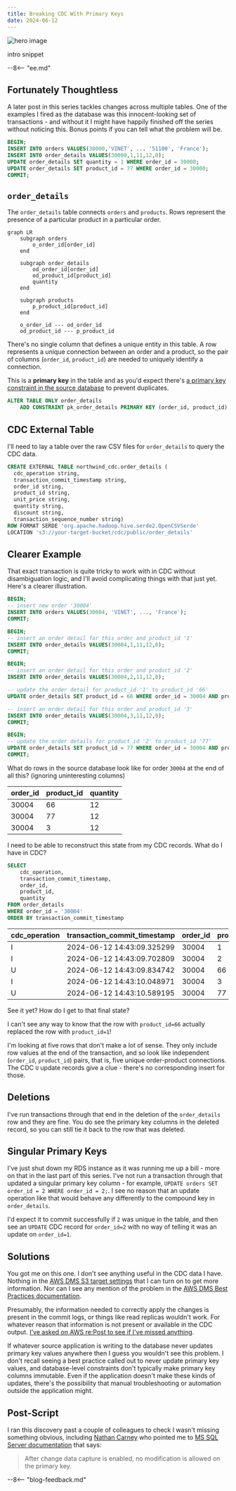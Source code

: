 ```yaml
---
title: Breaking CDC With Primary Keys
date: 2024-06-12
---
```


![hero image](./assets/hero.webp)

intro snippet

--8<-- "ee.md"

<!-- more -->

## Fortunately Thoughtless

A later post in this series tackles changes across multiple tables. One of the examples I fired as the database was this innocent-looking set of transactions - and without it I might have happily finished off the series without noticing this. Bonus points if you can tell what the problem will be.

```sql title="Just another transaction..."
BEGIN;
INSERT INTO orders VALUES(30000,'VINET', ... '51100', 'France');
INSERT INTO order_details VALUES(30000,1,11,12,0);
UPDATE order_details SET quantity = 1 WHERE order_id = 30000;
UPDATE order_details SET product_id = 77 WHERE order_id = 30000;
COMMIT;
```

## `order_details`

The `order_details` table connects `orders` and `products`. Rows represent the presence of a particular product in a particular order.

```mermaid
graph LR
    subgraph orders
        o_order_id[order_id]
    end

    subgraph order_details
        od_order_id[order_id]
        od_product_id[product_id]
        quantity
    end

    subgraph products
        p_product_id[product_id]
    end

    o_order_id --- od_order_id
    od_product_id --- p_product_id
```

There's no single column that defines a unique entity in this table. A row represents a unique connection between an order and a product, so the pair of columns (`order_id`, `product_id`) are needed to uniquely identify a connection.

This is a **primary key** in the table and as you'd expect there's [a primary key constraint in the source database](https://github.com/pthom/northwind_psql/blob/3d271b23f3357532e63f92ffb10c4f258dfd20af/northwind.sql#L3745) to prevent duplicates.

```sql title="Primary key constraint in source database"
ALTER TABLE ONLY order_details
    ADD CONSTRAINT pk_order_details PRIMARY KEY (order_id, product_id);
```

## CDC External Table

I'll need to lay a table over the raw CSV files for `order_details` to query the CDC data.

```sql title="External table over the order_details CDC files"
CREATE EXTERNAL TABLE northwind_cdc.order_details (
  cdc_operation string,
  transaction_commit_timestamp string,
  order_id string, 
  product_id string, 
  unit_price string, 
  quantity string, 
  discount string,
  transaction_sequence_number string)
ROW FORMAT SERDE 'org.apache.hadoop.hive.serde2.OpenCSVSerde' 
LOCATION 's3://your-target-bucket/cdc/public/order_details'
```

## Clearer Example

That exact transaction is quite tricky to work with in CDC without disambiguation logic, and I'll avoid complicating things with that just yet. Here's a clearer illustration.

```sql title="Clearer example of the problem" linenums="1"
BEGIN;
-- insert new order '30004'
INSERT INTO orders VALUES(30004, 'VINET', ..., 'France');
COMMIT;

BEGIN;
-- insert an order detail for this order and product_id '1'
INSERT INTO order_details VALUES(30004,1,11,12,0);
COMMIT;

BEGIN;
-- insert an order detail for this order and product_id '2'
INSERT INTO order_details VALUES(30004,2,11,12,0);

-- update the order detail for product_id '1' to product_id '66'
UPDATE order_details SET product_id = 66 WHERE order_id = 30004 AND product_id = 1;

-- insert an order detail for this order and product_id '3'
INSERT INTO order_details VALUES(30004,3,11,12,0);
COMMIT;

BEGIN;
-- update the order details for product_id '2' to product_id '77'
UPDATE order_details SET product_id = 77 WHERE order_id = 30004 AND product_id = 2;
COMMIT;
```

What do rows in the source database look like for order `30004` at the end of all this? (ignoring uninteresting columns)

|order_id|product_id|quantity|
|--------|----------|--------|
|30004   |66        |12      |
|30004   |77        |12      |
|30004   |3         |12      |

I need to be able to reconstruct this state from my CDC records. What do I have in CDC?

```sql title="CDC order_details records for transaction 30004"
SELECT
    cdc_operation,
    transaction_commit_timestamp,
    order_id,
    product_id,
    quantity
FROM order_details
WHERE order_id = '30004'
ORDER BY transaction_commit_timestamp
```

|cdc_operation|transaction_commit_timestamp|order_id|product_id|quantity|
|-------------|----------------------------|--------|----------|--------|
|I|2024-06-12 14:43:09.325299|30004|1|12|
|I|2024-06-12 14:43:09.702809|30004|2|12|
|U|2024-06-12 14:43:09.834742|30004|66|12|
|I|2024-06-12 14:43:10.048971|30004|3|12|
|U|2024-06-12 14:43:10.589195|30004|77|12|

See it yet? How do I get to that final state?

I can't see any way to know that the row with `product_id=66` actually replaced the row with `product_id=1`!

I'm looking at five rows that don't make a lot of sense. They only include row values at the end of the transaction, and so look like independent (`order_id`, `product_id`) pairs, that is, five unique order-product connections. The CDC `U` update records give a clue - there's no corresponding insert for those.

## Deletions

I've run transactions through that end in the deletion of the `order_details` row and they are fine. You do see the primary key columns in the deleted record, so you can still tie it back to the row that was deleted.

## Singular Primary Keys

I've just shut down my RDS instance as it was running me up a bill - more on that in the last part of this series. I've not run a transaction through that updated a singular primary key column - for example, `UPDATE orders SET order_id = 2 WHERE order_id = 2;`. I see no reason that an update operation like that would behave any differently to the compound key in `order_details`.

I'd expect it to commit successfully if `2` was unique in the table, and then see an `UPDATE` CDC record for `order_id=2` with no way of telling it was an update on `order_id=1`.

## Solutions

You got me on this one. I don't see anything useful in the CDC data I have. Nothing in the [AWS DMS S3 target settings](https://docs.aws.amazon.com/dms/latest/userguide/CHAP_Target.S3.html) that I can turn on to get more information. Nor can I see any mention of the problem in the [AWS DMS Best Practices documentation](https://docs.aws.amazon.com/dms/latest/userguide/CHAP_BestPractices.html).

Presumably, the information needed to correctly apply the changes is present in the commit logs, or things like read replicas wouldn't work. For whatever reason that information is not present or available in the CDC output. [I've asked on AWS re:Post to see if I've missed anything](https://repost.aws/questions/QUfXtCkhI9SGepdNLbsqTzjQ/how-to-determine-which-record-was-updated-when-primary-key-is-updated).

If whatever source application is writing to the database never updates primary key values anywhere then I guess you wouldn't see this problem. I don't recall seeing a best practice called out to never update primary key values, and database-level constraints don't typically make primary key columns immutable. Even if the application doesn't make these kinds of updates, there's the possibility that manual troubleshooting or automation outside the application might.

## Post-Script

I ran this discovery past a couple of colleagues to check I wasn't missing something obvious, including [Nathan Carney](https://www.linkedin.com/in/nathan-carney-88aabb7) who pointed me to [MS SQL Server documentation](https://learn.microsoft.com/en-us/sql/relational-databases/system-tables/cdc-change-tables-transact-sql?view=sql-server-ver16) that says:

> After change data capture is enabled, no modification is allowed on the primary key.

--8<-- "blog-feedback.md"


